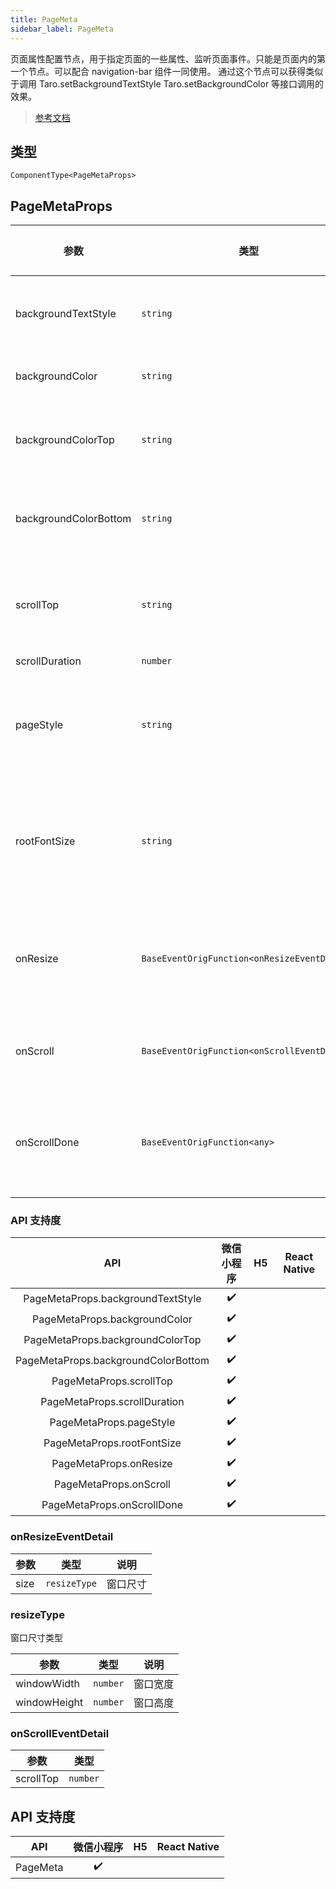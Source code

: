 ```yaml
---
title: PageMeta
sidebar_label: PageMeta
---
```


页面属性配置节点，用于指定页面的一些属性、监听页面事件。只能是页面内的第一个节点。可以配合 navigation-bar 组件一同使用。
通过这个节点可以获得类似于调用 Taro.setBackgroundTextStyle Taro.setBackgroundColor 等接口调用的效果。

> [参考文档](https://developers.weixin.qq.com/miniprogram/dev/component/page-meta.html)

## 类型

```tsx
ComponentType<PageMetaProps>
```

## PageMetaProps

<table>
  <thead>
    <tr>
      <th>参数</th>
      <th>类型</th>
      <th style={{ textAlign: "center"}}>默认值</th>
      <th style={{ textAlign: "center"}}>必填</th>
      <th>说明</th>
    </tr>
  </thead>
  <tbody>
    <tr>
      <td>backgroundTextStyle</td>
      <td><code>string</code></td>
      <td style={{ textAlign: "center"}}></td>
      <td style={{ textAlign: "center"}}>否</td>
      <td>下拉背景字体、loading 图的样式，仅支持 dark 和 light</td>
    </tr>
    <tr>
      <td>backgroundColor</td>
      <td><code>string</code></td>
      <td style={{ textAlign: "center"}}></td>
      <td style={{ textAlign: "center"}}>否</td>
      <td>窗口的背景色，必须为十六进制颜色值</td>
    </tr>
    <tr>
      <td>backgroundColorTop</td>
      <td><code>string</code></td>
      <td style={{ textAlign: "center"}}></td>
      <td style={{ textAlign: "center"}}>否</td>
      <td>顶部窗口的背景色，必须为十六进制颜色值，仅 iOS 支持</td>
    </tr>
    <tr>
      <td>backgroundColorBottom</td>
      <td><code>string</code></td>
      <td style={{ textAlign: "center"}}></td>
      <td style={{ textAlign: "center"}}>否</td>
      <td>底部窗口的背景色，必须为十六进制颜色值，仅 iOS 支持</td>
    </tr>
    <tr>
      <td>scrollTop</td>
      <td><code>string</code></td>
      <td style={{ textAlign: "center"}}><code>&quot;&quot;</code></td>
      <td style={{ textAlign: "center"}}>否</td>
      <td>滚动位置，可以使用 px 或者 rpx 为单位，在被设置时，页面会滚动到对应位置</td>
    </tr>
    <tr>
      <td>scrollDuration</td>
      <td><code>number</code></td>
      <td style={{ textAlign: "center"}}><code>300</code></td>
      <td style={{ textAlign: "center"}}>否</td>
      <td>滚动动画时长</td>
    </tr>
    <tr>
      <td>pageStyle</td>
      <td><code>string</code></td>
      <td style={{ textAlign: "center"}}><code>&quot;&quot;</code></td>
      <td style={{ textAlign: "center"}}>否</td>
      <td>页面根节点样式，页面根节点是所有页面节点的祖先节点，相当于 HTML 中的 body 节点</td>
    </tr>
    <tr>
      <td>rootFontSize</td>
      <td><code>string</code></td>
      <td style={{ textAlign: "center"}}><code>&quot;&quot;</code></td>
      <td style={{ textAlign: "center"}}>否</td>
      <td>页面的根字体大小，页面中的所有 rem 单位，将使用这个字体大小作为参考值，即 1rem 等于这个字体大小</td>
    </tr>
    <tr>
      <td>onResize</td>
      <td><code>BaseEventOrigFunction&lt;onResizeEventDetail&gt;</code></td>
      <td style={{ textAlign: "center"}}></td>
      <td style={{ textAlign: "center"}}>否</td>
      <td>页面尺寸变化时会触发 resize 事件，event.detail = &lcub; size: &lcub; windowWidth, windowHeight &rcub; &rcub;</td>
    </tr>
    <tr>
      <td>onScroll</td>
      <td><code>BaseEventOrigFunction&lt;onScrollEventDetail&gt;</code></td>
      <td style={{ textAlign: "center"}}></td>
      <td style={{ textAlign: "center"}}>否</td>
      <td>页面滚动时会触发 scroll 事件，event.detail = &lcub; scrollTop &rcub;</td>
    </tr>
    <tr>
      <td>onScrollDone</td>
      <td><code>BaseEventOrigFunction&lt;any&gt;</code></td>
      <td style={{ textAlign: "center"}}></td>
      <td style={{ textAlign: "center"}}>否</td>
      <td>如果通过改变 scroll-top 属性来使页面滚动，页面滚动结束后会触发 scrolldone 事件</td>
    </tr>
  </tbody>
</table>

### API 支持度

| API | 微信小程序 | H5 | React Native |
| :---: | :---: | :---: | :---: |
| PageMetaProps.backgroundTextStyle | ✔️ |  |  |
| PageMetaProps.backgroundColor | ✔️ |  |  |
| PageMetaProps.backgroundColorTop | ✔️ |  |  |
| PageMetaProps.backgroundColorBottom | ✔️ |  |  |
| PageMetaProps.scrollTop | ✔️ |  |  |
| PageMetaProps.scrollDuration | ✔️ |  |  |
| PageMetaProps.pageStyle | ✔️ |  |  |
| PageMetaProps.rootFontSize | ✔️ |  |  |
| PageMetaProps.onResize | ✔️ |  |  |
| PageMetaProps.onScroll | ✔️ |  |  |
| PageMetaProps.onScrollDone | ✔️ |  |  |

### onResizeEventDetail

<table>
  <thead>
    <tr>
      <th>参数</th>
      <th>类型</th>
      <th>说明</th>
    </tr>
  </thead>
  <tbody>
    <tr>
      <td>size</td>
      <td><code>resizeType</code></td>
      <td>窗口尺寸</td>
    </tr>
  </tbody>
</table>

### resizeType

窗口尺寸类型

<table>
  <thead>
    <tr>
      <th>参数</th>
      <th>类型</th>
      <th>说明</th>
    </tr>
  </thead>
  <tbody>
    <tr>
      <td>windowWidth</td>
      <td><code>number</code></td>
      <td>窗口宽度</td>
    </tr>
    <tr>
      <td>windowHeight</td>
      <td><code>number</code></td>
      <td>窗口高度</td>
    </tr>
  </tbody>
</table>

### onScrollEventDetail

<table>
  <thead>
    <tr>
      <th>参数</th>
      <th>类型</th>
    </tr>
  </thead>
  <tbody>
    <tr>
      <td>scrollTop</td>
      <td><code>number</code></td>
    </tr>
  </tbody>
</table>

## API 支持度

| API | 微信小程序 | H5 | React Native |
| :---: | :---: | :---: | :---: |
| PageMeta | ✔️ |  |  |
